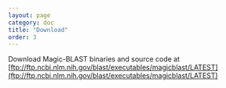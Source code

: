 ```yaml
---
layout: page
category: doc
title: "Download"
order: 3
---
```


Download Magic-BLAST binaries and source code at [ftp://ftp.ncbi.nlm.nih.gov/blast/executables/magicblast/LATEST](ftp://ftp.ncbi.nlm.nih.gov/blast/executables/magicblast/LATEST)
